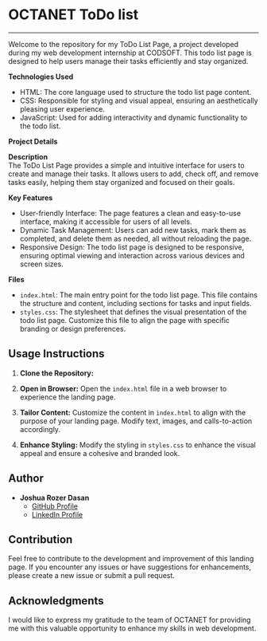 # OCTANET ToDo list 

---

Welcome to the repository for my ToDo List Page, a project developed during my web development internship at CODSOFT. This todo list page is designed to help users manage their tasks efficiently and stay organized.

**Technologies Used**
- HTML: The core language used to structure the todo list page content.
- CSS: Responsible for styling and visual appeal, ensuring an aesthetically pleasing user experience.
- JavaScript: Used for adding interactivity and dynamic functionality to the todo list.

**Project Details**

**Description**  
The ToDo List Page provides a simple and intuitive interface for users to create and manage their tasks. It allows users to add, check off, and remove tasks easily, helping them stay organized and focused on their goals.

**Key Features**
- User-friendly Interface: The page features a clean and easy-to-use interface, making it accessible for users of all levels.
- Dynamic Task Management: Users can add new tasks, mark them as completed, and delete them as needed, all without reloading the page.
- Responsive Design: The todo list page is designed to be responsive, ensuring optimal viewing and interaction across various devices and screen sizes.

**Files**
- `index.html`: The main entry point for the todo list page. This file contains the structure and content, including sections for tasks and input fields.
- `styles.css`: The stylesheet that defines the visual presentation of the todo list page. Customize this file to align the page with specific branding or design preferences.

## Usage Instructions

1. **Clone the Repository:**

2. **Open in Browser:**
   Open the `index.html` file in a web browser to experience the landing page.
3. **Tailor Content:**
   Customize the content in `index.html` to align with the purpose of your landing page. Modify text, images, and calls-to-action accordingly.
4. **Enhance Styling:**
   Modify the styling in `styles.css` to enhance the visual appeal and ensure a cohesive and branded look.

## Author

- **Joshua Rozer Dasan**
  - [GitHub Profile](https://github.com/JoshuaRozer)
  - [LinkedIn Profile](https://www.linkedin.com/in/joshuarozer/)

## Contribution

Feel free to contribute to the development and improvement of this landing page. If you encounter any issues or have suggestions for enhancements, please create a new issue or submit a pull request.

## Acknowledgments

I would like to express my gratitude to the team of OCTANET for providing me with this valuable opportunity to enhance my skills in web development.
